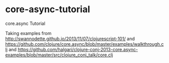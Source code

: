 core-async-tutorial
===================

core.async Tutorial

Taking examples from http://swannodette.github.io/2013/11/07/clojurescript-101/ and https://github.com/clojure/core.async/blob/master/examples/walkthrough.clj and https://github.com/halgari/clojure-conj-2013-core.async-examples/blob/master/src/clojure_conj_talk/core.clj
